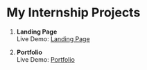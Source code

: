 # My Internship Projects

1. **Landing Page**  
   Live Demo: [Landing Page](https://mansi-zanjale.github.io/CODING-SAMURI-INTERNSHIP-TASK/Landing-page/)

2. **Portfolio**  
   Live Demo: [Portfolio](https://mansi-zanjale.github.io/CODING-SAMURI-INTERNSHIP-TASK/portfolio/)
